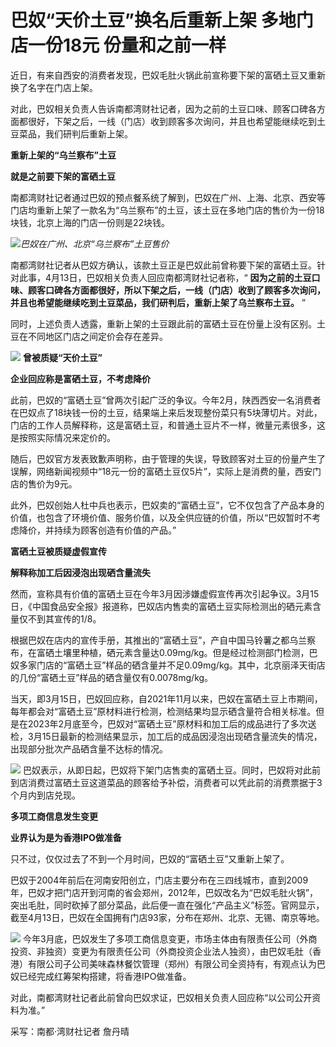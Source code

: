 # 巴奴“天价土豆”换名后重新上架 多地门店一份18元 份量和之前一样

近日，有来自西安的消费者发现，巴奴毛肚火锅此前宣称要下架的富硒土豆又重新换了名字在门店上架。

对此，巴奴相关负责人告诉南都湾财社记者，因为之前的土豆口味、顾客口碑各方面都很好，下架之后，一线（门店）收到顾客多次询问，并且也希望能继续吃到土豆菜品，我们研判后重新上架。

**重新上架的“乌兰察布”土豆**

**就是之前要下架的富硒土豆**

南都湾财社记者通过巴奴的预点餐系统了解到，巴奴在广州、上海、北京、西安等门店均重新上架了一款名为“乌兰察布”的土豆，该土豆在多地门店的售价为一份18块钱，北京上海的门店一份则是22块钱。

![](https://inews.gtimg.com/om_bt/O2Ozt-SrYT78uOP1ivrZjhNrQsM-rTw5INSTyxKVcSYFYAA/1000)_巴奴在广州、北京“乌兰察布”土豆售价_

南都湾财社记者从巴奴方确认，该款土豆正是巴奴此前曾称要下架的富硒土豆。针对此事，4月13日，巴奴相关负责人回应南都湾财社记者称，“
**因为之前的土豆口味、顾客口碑各方面都很好，所以下架之后，一线（门店）收到了顾客多次询问，并且也希望能继续吃到土豆菜品，我们研判后，重新上架了乌兰察布土豆。**
”

同时，上述负责人透露，重新上架的土豆跟此前的富硒土豆在份量上没有区别。土豆在不同地区门店之间定价会存在差异。

![](https://inews.gtimg.com/om_bt/O8wIzdyxk6maA6dFNjn6vjTva8csTGjRWIlh8EaFlbsdsAA/1000)
**曾被质疑“天价土豆”**

**企业回应称是富硒土豆，不考虑降价**

此前，巴奴的“富硒土豆”曾两次引起广泛的争议。今年2月，陕西西安一名消费者在巴奴点了18块钱一份的土豆，结果端上来后发现整份菜只有5块薄切片。对此，门店的工作人员解释称，这是富硒土豆，和普通土豆片不一样，微量元素很多，这是按照实际情况来定价的。

随后，巴奴官方发表致歉声明称，由于管理的失误，导致顾客对土豆的份量产生了误解，网络新闻视频中“18元一份的富硒土豆仅5片”，实际上是消费的量，西安门店的售价为9元。

此外，巴奴创始人杜中兵也表示，巴奴卖的“富硒土豆”，它不仅包含了产品本身的价值，也包含了环境价值、服务价值，以及全供应链的价值，所以“巴奴暂时不考虑降价，并持续为顾客创造有价值的产品。”

**富硒土豆被质疑虚假宣传**

**解释称加工后因浸泡出现硒含量流失**

然而，宣称具有价值的富硒土豆在今年3月因涉嫌虚假宣传再次引起争议。3月15日，《中国食品安全报》报道称，巴奴店内售卖的富硒土豆实际检测出的硒元素含量仅不到其宣传的1/8。

根据巴奴在店内的宣传手册，其推出的“富硒土豆”，产自中国马铃薯之都乌兰察布，在富硒土壤里种植，硒元素含量达0.09mg/kg。但是经过检测部门检测，巴奴多家门店的“富硒土豆”样品的硒含量并不足0.09mg/kg。其中，北京丽泽天街店的几份“富硒土豆”样品的硒含量仅有0.0078mg/kg。

当天，即3月15日，巴奴回应称，自2021年11月以来，巴奴在富硒土豆上市期间，每年都会对“富硒土豆”原材料进行检测，检测结果均显示硒含量符合相关标准。但是在2023年2月底至今，巴奴对“富硒土豆”原材料和加工后的成品进行了多次送检，3月15日最新的检测结果显示，加工后的成品因浸泡出现硒含量流失的情况，出现部分批次产品硒含量不达标的情况。

![](https://inews.gtimg.com/om_bt/O43XjQCViBLdiNgAyYlvYPX64R9Ljec8xu1Gvz2U34f90AA/1000)
巴奴表示，从即日起，巴奴将下架门店售卖的富硒土豆。同时，巴奴将对此前到店消费过富硒土豆这道菜品的顾客给予补偿，消费者可以凭此前的消费票据于3个月内到店兑现。

**多项工商信息发生变更**

**业界认为是为香港IPO做准备**

只不过，仅仅过去了不到一个月时间，巴奴的“富硒土豆”又重新上架了。

巴奴于2004年前后在河南安阳创立，门店主要分布在三四线城市，直到2009年，巴奴才把门店开到河南的省会郑州，2012年，巴奴改名为“巴奴毛肚火锅”，突出毛肚，同时砍掉了部分菜品，此后便一直在强化“产品主义”标签。官网显示，截至4月13日，巴奴在全国拥有门店93家，分布在郑州、北京、无锡、南京等地。

![](https://inews.gtimg.com/om_bt/OORIHvUM55coVJb_cGU-yMQUsh9EdwkTVT8hR046OoJ38AA/1000)
今年3月底，巴奴发生了多项工商信息变更，市场主体由有限责任公司（外商投资、非独资）变更为有限责任公司（外商投资企业法人独资），由巴奴毛肚（香港）有限公司子公司美味森林餐饮管理（郑州）有限公司全资持有，有观点认为巴奴已经完成红筹架构搭建，将香港IPO做准备。

对此，南都湾财社记者此前曾向巴奴求证，巴奴相关负责人回应称“以公司公开资料为准。”

采写：南都·湾财社记者 詹丹晴


